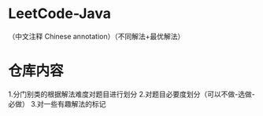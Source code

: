 # LeetCode-Java
（中文注释 Chinese annotation）（不同解法+最优解法）

# 仓库内容
1.分门别类的根据解法难度对题目进行划分
2.对题目必要度划分（可以不做-选做-必做）
3.对一些有趣解法的标记
